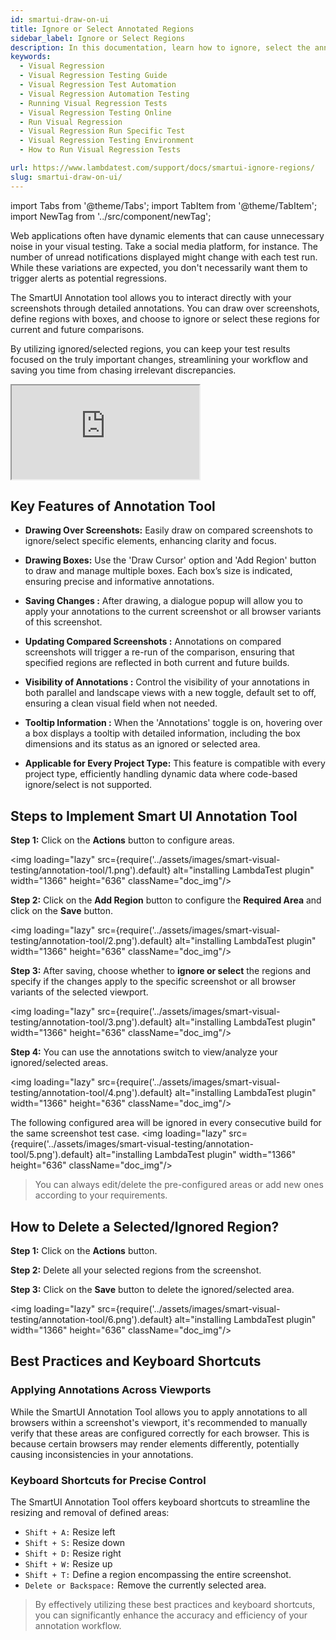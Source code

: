 ```yaml
---
id: smartui-draw-on-ui
title: Ignore or Select Annotated Regions
sidebar_label: Ignore or Select Regions
description: In this documentation, learn how to ignore, select the annotated regions of the tests with LambdaTest's SmartUI.
keywords:
  - Visual Regression
  - Visual Regression Testing Guide
  - Visual Regression Test Automation
  - Visual Regression Automation Testing
  - Running Visual Regression Tests
  - Visual Regression Testing Online
  - Run Visual Regression
  - Visual Regression Run Specific Test
  - Visual Regression Testing Environment
  - How to Run Visual Regression Tests

url: https://www.lambdatest.com/support/docs/smartui-ignore-regions/
slug: smartui-draw-on-ui/
---
```


import Tabs from '@theme/Tabs';
import TabItem from '@theme/TabItem';
import NewTag from '../src/component/newTag';

<script type="application/ld+json"
      dangerouslySetInnerHTML={{ __html: JSON.stringify({
       "@context": "https://schema.org",
        "@type": "BreadcrumbList",
        "itemListElement": [{
          "@type": "ListItem",
          "position": 1,
          "name": "LambdaTest",
          "item": "https://www.lambdatest.com"
        },{
          "@type": "ListItem",
          "position": 2,
          "name": "Support",
          "item": "https://www.lambdatest.com/support/docs/"
        },{
          "@type": "ListItem",
          "position": 3,
          "name": "Smart Visual Testing",
          "item": "https://www.lambdatest.com/support/docs/smartui-draw-on-ui/"
        }]
      })
    }}
></script>

Web applications often have dynamic elements that can cause unnecessary noise in your visual testing.  Take a social media platform, for instance.  The number of unread notifications displayed might change with each test run.  While these variations are expected, you don't necessarily want them to trigger alerts as potential regressions.

The SmartUI Annotation tool allows you to interact directly with your screenshots through detailed annotations. You can draw over screenshots, define regions with boxes, and choose to ignore or select these regions for current and future comparisons.

By utilizing ignored/selected regions, you can keep your test results focused on the truly important changes,  streamlining your workflow and saving you time from chasing irrelevant discrepancies.

<div className="storylane-iframe">
  <script async src="https://js.storylane.io/js/v2/storylane.js"></script>
  <div className="sl-embed">
    <iframe loading="lazy" className="sl-demo" src="https://app.storylane.io/demo/j5uyv2ol9axz?embed=inline" name="sl-embed" allow="fullscreen" allowfullscreen></iframe>
  </div>
</div>

## Key Features of Annotation Tool

- **Drawing Over Screenshots:** Easily draw on compared screenshots to ignore/select specific elements, enhancing clarity and focus.

- **Drawing Boxes:** Use the 'Draw Cursor' option and 'Add Region' button to draw and manage multiple boxes. Each box’s size is indicated, ensuring precise and informative annotations.

- **Saving Changes :** After drawing, a dialogue popup will allow you to apply your annotations to the current screenshot or all browser variants of this screenshot.

- **Updating Compared Screenshots :** Annotations on compared screenshots will trigger a re-run of the comparison, ensuring that specified regions are reflected in both current and future builds.

- **Visibility of Annotations :** Control the visibility of your annotations in both parallel and landscape views with a new toggle, default set to off, ensuring a clean visual field when not needed.

- **Tooltip Information :** When the 'Annotations' toggle is on, hovering over a box displays a tooltip with detailed information, including the box dimensions and its status as an ignored or selected area.

- **Applicable for Every Project Type:** This feature is compatible with every project type, efficiently handling dynamic data where code-based ignore/select is not supported.

## Steps to Implement Smart UI Annotation Tool

**Step 1:** Click on the **Actions** button to configure areas.

<img loading="lazy" src={require('../assets/images/smart-visual-testing/annotation-tool/1.png').default} alt="installing LambdaTest plugin" width="1366" height="636" className="doc_img"/>

**Step 2:** Click on the **Add Region** button to configure the **Required Area** and click on the **Save** button.

<img loading="lazy" src={require('../assets/images/smart-visual-testing/annotation-tool/2.png').default} alt="installing LambdaTest plugin" width="1366" height="636" className="doc_img"/>

**Step 3:** After saving, choose whether to **ignore or select** the regions and specify if the changes apply to the specific screenshot or all browser variants of the selected viewport.

<img loading="lazy" src={require('../assets/images/smart-visual-testing/annotation-tool/3.png').default} alt="installing LambdaTest plugin" width="1366" height="636" className="doc_img"/>

**Step 4:** You can use the annotations switch to view/analyze your ignored/selected areas.

<img loading="lazy" src={require('../assets/images/smart-visual-testing/annotation-tool/4.png').default} alt="installing LambdaTest plugin" width="1366" height="636" className="doc_img"/>

The following configured area will be ignored in every consecutive build for the same screenshot test case.
<img loading="lazy" src={require('../assets/images/smart-visual-testing/annotation-tool/5.png').default} alt="installing LambdaTest plugin" width="1366" height="636" className="doc_img"/>

> You can always edit/delete the pre-configured areas or add new ones according to your requirements.

## How to Delete a Selected/Ignored Region?

**Step 1:** Click on the **Actions** button.

**Step 2:** Delete all your selected regions from the screenshot.

**Step 3:** Click on the **Save** button to delete the ignored/selected area.

<img loading="lazy" src={require('../assets/images/smart-visual-testing/annotation-tool/6.png').default} alt="installing LambdaTest plugin" width="1366" height="636" className="doc_img"/>

## Best Practices and Keyboard Shortcuts

### Applying Annotations Across Viewports

While the SmartUI Annotation Tool allows you to apply annotations to all browsers within a screenshot's viewport, it's recommended to manually verify that these areas are configured correctly for each browser. This is because certain browsers may render elements differently, potentially causing inconsistencies in your annotations.

### Keyboard Shortcuts for Precise Control

The SmartUI Annotation Tool offers keyboard shortcuts to streamline the resizing and removal of defined areas:

- `Shift + A:` Resize left
- `Shift + S:` Resize down
- `Shift + D:` Resize right
- `Shift + W:` Resize up
- `Shift + T:` Define a region encompassing the entire screenshot.
- `Delete or Backspace:` Remove the currently selected area.

> By effectively utilizing these best practices and keyboard shortcuts, you can significantly enhance the accuracy and efficiency of your annotation workflow.